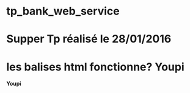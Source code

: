 # tp_bank_web_service
# Supper Tp réalisé le 28/01/2016
# les balises html fonctionne? <b>Youpi</b>
<b>Youpi</b>